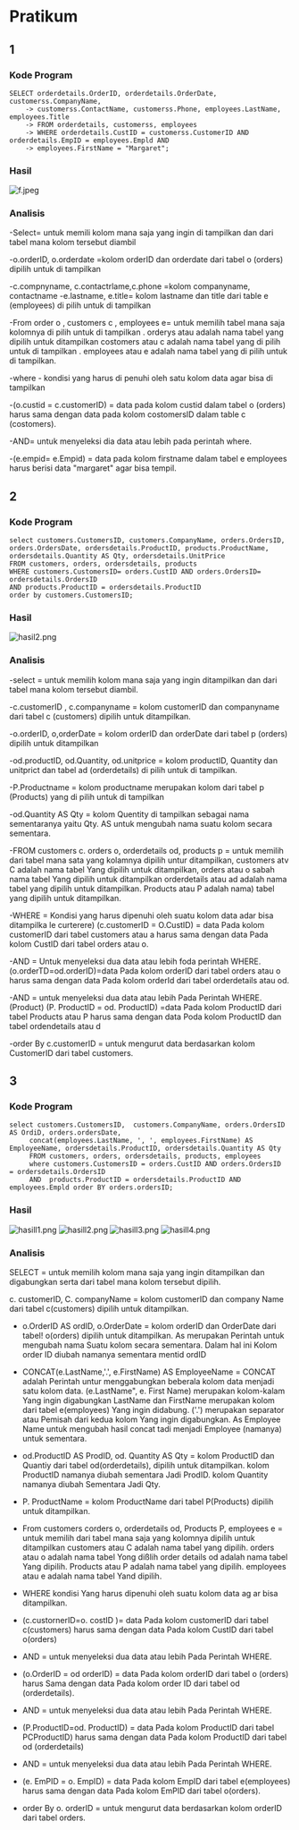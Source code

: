 # Pratikum

## **1**

### Kode Program
```mysql
SELECT orderdetails.OrderID, orderdetails.OrderDate, customerss.CompanyName,
    -> customerss.ContactName, customerss.Phone, employees.LastName, employees.Title
    -> FROM orderdetails, customerss, employees
    -> WHERE orderdetails.CustID = customerss.CustomerID AND orderdetails.EmpID = employees.Empld AND
    -> employees.FirstName = "Margaret";
```
### Hasil
![f.jpeg](asett/f.jpeg)

### Analisis 
-Select= untuk memili kolom mana saja yang ingin di tampilkan dan dari tabel         mana kolom tersebut diambil

-o.orderID, o.orderdate =kolom orderID dan orderdate dari tabel o (orders) dipilih untuk di tampilkan

-c.compnyname, c.contactrlame,c.phone =kolom companyname, contactname
-e.lastname, e.title= kolom lastname dan title dari table e (employees) di pilih untuk di tampilkan

-From order o , customers c , employees e= untuk memilih tabel mana saja kolomnya di pilih untuk di tampilkan . orderys atau adalah nama tabel yang dipilih untuk ditampilkan  costomers atau  c adalah nama tabel yang di pilih untuk di tampilkan . employees atau e adalah nama tabel yang di pilih untuk di tampilkan.

-where - kondisi yang harus di penuhi oleh satu kolom data agar bisa di tampilkan

-(o.custid = c.customerID) = data pada kolom custid dalam tabel o (orders) harus sama dengan data pada kolom costomersID dalam table c (costomers).

-AND= untuk menyeleksi dia data atau lebih pada perintah where.

-(e.empid= e.Empid) = data pada kolom firstname dalam tabel e employees harus berisi data "margaret" agar bisa tempil.


## **2**

### Kode Program
```mysql
select customers.CustomersID, customers.CompanyName, orders.OrdersID,
orders.OrdersDate, ordersdetails.ProductID, products.ProductName, ordersdetails.Quantity AS Qty, ordersdetails.UnitPrice
FROM customers, orders, ordersdetails, products
WHERE customers.CustomersID= orders.CustID AND orders.OrdersID= ordersdetails.OrdersID
AND products.ProductID = ordersdetails.ProductID
order by customers.CustomersID;
```
### Hasil
![hasil2.png](asett/hasil2.png)
### Analisis
-select = untuk memilih kolom mana saja yang ingin ditampilkan  dan dari tabel mana kolom tersebut diambil.

-c.customerID ,  c.companyname = kolom customerID  dan companyname dari tabel c (customers) dipilih untuk ditampilkan.

-o.orderID,  o,orderDate = kolom orderID dan orderDate dari tabel p (orders) dipilih untuk ditampilkan 

-od.productID, od.Quantity, od.unitprice  = kolom productID, Quantity dan unitprict dan tabel ad (orderdetails) di pilih untuk di tampilkan.

-P.Productname = kolom productname  merupakan kolom dari tabel p (Products) yang di pilih untuk di tampilkan 

-od.Quantity AS  Qty = kolom Quentity di tampilkan sebagai nama sementaranya yaitu Qty. AS untuk mengubah nama suatu kolom secara sementara.

-FROM customers c. orders o, orderdetails od, products p = untuk memilih dari tabel mana sata yang kolamnya dipilih untur ditampilkan, customers atv C adalah nama tabel Yang dipilih untuk ditampilkan, orders atau o sabah nama tabel Yang dipilih untuk ditampilkan orderdetails atau ad adalah nama tabel yang dipilih untuk ditampilkan. Products atau  P adalah nama) tabel yang dipilih untuk ditampilkan.

-WHERE = Kondisi yang harus dipenuhi oleh suatu kolom data adar bisa ditampilka le curterere) (c.customerID = O.CustID) = data Pada kolom customerID dari tabel customers atau a harus sama dengan data Pada kolom CustID dari tabel orders atau o.

-AND = Untuk menyeleksi dua data atau lebih foda perintah WHERE.  (o.orderTD=od.orderID)=data Pada kolom orderID dari tabel orders atau o harus sama dengan data Pada kolom orderId dari tabel orderdetails atau od.

-AND = untuk menyeleksi dua data atau lebih Pada Perintah WHERE. (Product) (P. ProductID = od. ProductID) =data Pada kolom ProductID dari tabel Products atau P harus sama dengan data Poda kolom ProductID dan tabel ordendetails atau d

-order By c.customerID = untuk mengurut data berdasarkan kolom CustomerID dari tabel customers.


## **3**

### Kode Program
```mysql
select customers.CustomersID,  customers.CompanyName, orders.OrdersID AS OrdiD, orders.ordersDate,
     concat(employees.LastName, ', ', employees.FirstName) AS EmployeeName, ordersdetails.ProductID, ordersdetails.Quantity AS Qty
     FROM customers, orders, ordersdetails, products, employees
     where customers.CustomersID = orders.CustID AND orders.OrdersID      = ordersdetails.OrdersID
     AND  products.ProductID = ordersdetails.ProductID AND employees.Empld order BY orders.ordersID;
```

### Hasil
![hasill1.png](asett/hasill1.png)
![hasill2.png](asett/hasill2.png)
![hasill3.png](asett/hasill3.png)
![hasill4.png](asett/hasill4.png)
### Analisis
SELECT = untuk memilih kolom mana saja yang ingin ditampilkan dan digabungkan serta dari tabel mana kolom tersebut dipilih.

c. customerID, C. companyName = kolom customerID dan company Name dari tabel c(customers) dipilih untuk ditampilkan.

- o.OrderID AS ordID, o.OrderDate = kolom orderID dan OrderDate dari tabel!  o(orders) dipilih untuk ditampilkan. As merupakan Perintah untuk mengubah nama Suatu kolom secara sementara. Dalam hal ini Kolom order ID diubah namanya sementara mentid ordID

- CONCAT(e.LastName,'.', e.FirstName) AS EmployeeName = CONCAT adalah Perintah untur menggabungkan beberala kolom data menjadi satu kolom data. (e.LastName", e. First Name) merupakan kolom-kalam Yang ingin digabungkan LastName dan FirstName merupakan kolom dari tabel e(employees) Yang ingin didabung. ('.') merupakan separator atau Pemisah dari kedua kolom Yang ingin digabungkan. As Employee Name untuk mengubah hasil concat tadi menjadi Employee (namanya) untuk sementara.

- od.ProductID AS ProdID, od. Quantity AS Qty = kolom ProductID dan Quantiy dari tabel od(orderdetails), dipilih untuk ditampilkan. kolom ProductID namanya diubah sementara Jadi ProdID. kolom Quantity namanya diubah Sementara Jadi Qty.

- P. ProductName = kolom ProductName dari tabel P(Products) dipilih untuk ditampilkan. 
- From customers corders o, orderdetails od, Products P, employees e = untuk memilih dari tabel mana saja yang kolomnya dipilih untuk ditampilkan customers atau C adalah nama tabel yang dipilih. orders atau o adalah nama tabel Yong dißlih order details od adalah nama tabel Yang dipilih. Products atau P adalah nama tabel yang dipilih. employees atau e adalah nama tabel Yand dipilih.

- WHERE kondisi Yang harus dipenuhi oleh suatu kolom data ag ar bisa ditampilkan.
- (c.custornerID=o. costID )= data Pada kolom customerID dari tabel c(customers) harus sama dengan data Pada kolom CustID dari tabel o(orders)

- AND = untuk menyeleksi dua data atau lebih Pada Perintah WHERE.

- (o.OrderID = od orderID) = data Pada kolom orderID dari tabel o (orders) harus Sama dengan data Pada kolom order ID dari tabel od (orderdetails).

- AND = untuk menyeleksi dua data atau lebih Pada Perintah WHERE.

- (P.ProductID=od. ProductID) = data Pada kolom ProductID dari tabel PCProductID) harus sama dengan data Pada kolom ProductID dari tabel od (orderdetails)

- AND = untuk menyeleksi dua data atau lebih Pada Perintah WHERE.

- (e. EmPID = o. EmpID) = data Pada kolom EmpID  dari tabel e(employees) harus sama dengan data Pada kolom EmPID dari tabel o(orders).

- order By o. orderID = untuk mengurut data berdasarkan kolom orderID dari tabel orders.


  


